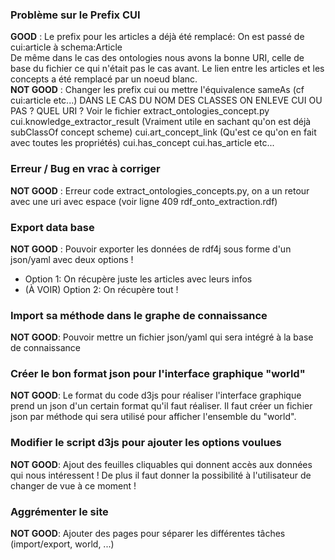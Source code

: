### Problème sur le Prefix CUI
**GOOD** : Le prefix pour les articles a déjà été remplacé: On est passé de cui:article à schema:Article  
De même dans le cas des ontologies nous avons la bonne URI, celle de base du fichier ce qui n'était pas le cas avant. Le lien entre les articles et les concepts a été remplacé par un noeud blanc.  
**NOT GOOD** : Changer les prefix cui ou mettre l'équivalence sameAs (cf cui:article etc...)
DANS LE CAS DU NOM DES CLASSES ON ENLEVE CUI OU PAS ? QUEL URI ?
Voir le fichier extract_ontologies_concept.py
cui.knowledge_extractor_result (Vraiment utile en sachant qu'on est déjà subClassOf concept scheme)
cui.art_concept_link (Qu'est ce qu'on en fait avec toutes les propriétés)
cui.has_concept
cui.has_article etc...

### Erreur / Bug en vrac à corriger
**NOT GOOD** : Erreur code extract_ontologies_concepts.py, on a un retour avec une uri avec espace (voir ligne 409 rdf_onto_extraction.rdf)

### Export data base
**NOT GOOD** : Pouvoir exporter les données de rdf4j sous forme d'un json/yaml avec deux options !
* Option 1: On récupère juste les articles avec leurs infos
* (À VOIR) Option 2: On récupère tout !

### Import sa méthode dans le graphe de connaissance
**NOT GOOD**: Pouvoir mettre un fichier json/yaml qui sera intégré à la base de connaissance

### Créer le bon format json pour l'interface graphique "world"
**NOT GOOD**: Le format du code d3js pour réaliser l'interface graphique prend un json d'un certain format qu'il faut réaliser. Il faut créer un fichier json par méthode qui sera utilisé pour afficher l'ensemble du "world".

### Modifier le script d3js pour ajouter les options voulues
**NOT GOOD**: Ajout des feuilles cliquables qui donnent accès aux données qui nous intéressent !
De plus il faut donner la possibilité à l'utilisateur de changer de vue à ce moment !

### Aggrémenter le site
**NOT GOOD**: Ajouter des pages pour séparer les différentes tâches (import/export, world, ...)
